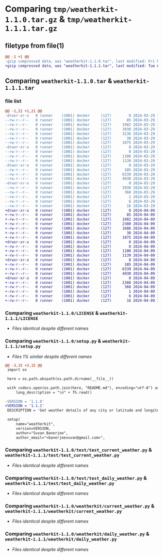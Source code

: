 # Comparing `tmp/weatherkit-1.1.0.tar.gz` & `tmp/weatherkit-1.1.1.tar.gz`

## filetype from file(1)

```diff
@@ -1 +1 @@
-gzip compressed data, was "weatherkit-1.1.0.tar", last modified: Fri Mar 29 11:26:40 2024, max compression
+gzip compressed data, was "weatherkit-1.1.1.tar", last modified: Tue Apr  9 17:04:24 2024, max compression
```

## Comparing `weatherkit-1.1.0.tar` & `weatherkit-1.1.1.tar`

### file list

```diff
@@ -1,21 +1,21 @@
-drwxr-xr-x   0 runner    (1001) docker     (127)        0 2024-03-29 11:26:40.357828 weatherkit-1.1.0/
--rw-r--r--   0 runner    (1001) docker     (127)       85 2024-03-29 11:26:29.000000 weatherkit-1.1.0/AUTHORS.md
--rw-r--r--   0 runner    (1001) docker     (127)     1082 2024-03-29 11:26:29.000000 weatherkit-1.1.0/LICENSE
--rw-r--r--   0 runner    (1001) docker     (127)     3930 2024-03-29 11:26:40.357828 weatherkit-1.1.0/PKG-INFO
--rw-r--r--   0 runner    (1001) docker     (127)     3236 2024-03-29 11:26:29.000000 weatherkit-1.1.0/README.md
--rw-r--r--   0 runner    (1001) docker     (127)       38 2024-03-29 11:26:40.357828 weatherkit-1.1.0/setup.cfg
--rw-r--r--   0 runner    (1001) docker     (127)     1075 2024-03-29 11:26:29.000000 weatherkit-1.1.0/setup.py
-drwxr-xr-x   0 runner    (1001) docker     (127)        0 2024-03-29 11:26:40.357828 weatherkit-1.1.0/test/
--rw-r--r--   0 runner    (1001) docker     (127)        0 2024-03-29 11:26:29.000000 weatherkit-1.1.0/test/__init__.py
--rw-r--r--   0 runner    (1001) docker     (127)     1100 2024-03-29 11:26:29.000000 weatherkit-1.1.0/test/test_current_weather.py
--rw-r--r--   0 runner    (1001) docker     (127)     1139 2024-03-29 11:26:29.000000 weatherkit-1.1.0/test/test_daily_weather.py
-drwxr-xr-x   0 runner    (1001) docker     (127)        0 2024-03-29 11:26:40.357828 weatherkit-1.1.0/weatherkit/
--rw-r--r--   0 runner    (1001) docker     (127)      105 2024-03-29 11:26:29.000000 weatherkit-1.1.0/weatherkit/__init__.py
--rw-r--r--   0 runner    (1001) docker     (127)     6339 2024-03-29 11:26:29.000000 weatherkit-1.1.0/weatherkit/current_weather.py
--rw-r--r--   0 runner    (1001) docker     (127)     4930 2024-03-29 11:26:29.000000 weatherkit-1.1.0/weatherkit/daily_weather.py
-drwxr-xr-x   0 runner    (1001) docker     (127)        0 2024-03-29 11:26:40.357828 weatherkit-1.1.0/weatherkit.egg-info/
--rw-r--r--   0 runner    (1001) docker     (127)     3930 2024-03-29 11:26:40.000000 weatherkit-1.1.0/weatherkit.egg-info/PKG-INFO
--rw-r--r--   0 runner    (1001) docker     (127)      360 2024-03-29 11:26:40.000000 weatherkit-1.1.0/weatherkit.egg-info/SOURCES.txt
--rw-r--r--   0 runner    (1001) docker     (127)        1 2024-03-29 11:26:40.000000 weatherkit-1.1.0/weatherkit.egg-info/dependency_links.txt
--rw-r--r--   0 runner    (1001) docker     (127)        6 2024-03-29 11:26:40.000000 weatherkit-1.1.0/weatherkit.egg-info/requires.txt
--rw-r--r--   0 runner    (1001) docker     (127)       16 2024-03-29 11:26:40.000000 weatherkit-1.1.0/weatherkit.egg-info/top_level.txt
+drwxr-xr-x   0 runner    (1001) docker     (127)        0 2024-04-09 17:04:24.665291 weatherkit-1.1.1/
+-rw-r--r--   0 runner    (1001) docker     (127)       85 2024-04-09 17:04:11.000000 weatherkit-1.1.1/AUTHORS.md
+-rw-r--r--   0 runner    (1001) docker     (127)     1082 2024-04-09 17:04:11.000000 weatherkit-1.1.1/LICENSE
+-rw-r--r--   0 runner    (1001) docker     (127)     2380 2024-04-09 17:04:24.665291 weatherkit-1.1.1/PKG-INFO
+-rw-r--r--   0 runner    (1001) docker     (127)     1686 2024-04-09 17:04:11.000000 weatherkit-1.1.1/README.md
+-rw-r--r--   0 runner    (1001) docker     (127)       38 2024-04-09 17:04:24.665291 weatherkit-1.1.1/setup.cfg
+-rw-r--r--   0 runner    (1001) docker     (127)     1075 2024-04-09 17:04:11.000000 weatherkit-1.1.1/setup.py
+drwxr-xr-x   0 runner    (1001) docker     (127)        0 2024-04-09 17:04:24.665291 weatherkit-1.1.1/test/
+-rw-r--r--   0 runner    (1001) docker     (127)        0 2024-04-09 17:04:11.000000 weatherkit-1.1.1/test/__init__.py
+-rw-r--r--   0 runner    (1001) docker     (127)     1100 2024-04-09 17:04:11.000000 weatherkit-1.1.1/test/test_current_weather.py
+-rw-r--r--   0 runner    (1001) docker     (127)     1139 2024-04-09 17:04:11.000000 weatherkit-1.1.1/test/test_daily_weather.py
+drwxr-xr-x   0 runner    (1001) docker     (127)        0 2024-04-09 17:04:24.665291 weatherkit-1.1.1/weatherkit/
+-rw-r--r--   0 runner    (1001) docker     (127)      105 2024-04-09 17:04:11.000000 weatherkit-1.1.1/weatherkit/__init__.py
+-rw-r--r--   0 runner    (1001) docker     (127)     6339 2024-04-09 17:04:11.000000 weatherkit-1.1.1/weatherkit/current_weather.py
+-rw-r--r--   0 runner    (1001) docker     (127)     4930 2024-04-09 17:04:11.000000 weatherkit-1.1.1/weatherkit/daily_weather.py
+drwxr-xr-x   0 runner    (1001) docker     (127)        0 2024-04-09 17:04:24.665291 weatherkit-1.1.1/weatherkit.egg-info/
+-rw-r--r--   0 runner    (1001) docker     (127)     2380 2024-04-09 17:04:24.000000 weatherkit-1.1.1/weatherkit.egg-info/PKG-INFO
+-rw-r--r--   0 runner    (1001) docker     (127)      360 2024-04-09 17:04:24.000000 weatherkit-1.1.1/weatherkit.egg-info/SOURCES.txt
+-rw-r--r--   0 runner    (1001) docker     (127)        1 2024-04-09 17:04:24.000000 weatherkit-1.1.1/weatherkit.egg-info/dependency_links.txt
+-rw-r--r--   0 runner    (1001) docker     (127)        6 2024-04-09 17:04:24.000000 weatherkit-1.1.1/weatherkit.egg-info/requires.txt
+-rw-r--r--   0 runner    (1001) docker     (127)       16 2024-04-09 17:04:24.000000 weatherkit-1.1.1/weatherkit.egg-info/top_level.txt
```

### Comparing `weatherkit-1.1.0/LICENSE` & `weatherkit-1.1.1/LICENSE`

 * *Files identical despite different names*

### Comparing `weatherkit-1.1.0/setup.py` & `weatherkit-1.1.1/setup.py`

 * *Files 1% similar despite different names*

```diff
@@ -3,15 +3,15 @@
 import os
 
 here = os.path.abspath(os.path.dirname(__file__))
 
 with codecs.open(os.path.join(here, "README.md"), encoding="utf-8") as fh:
     long_description = "\n" + fh.read()
 
-VERSION = '1.1.0'
+VERSION = '1.1.1'
 DESCRIPTION = 'Get weather details of any city or latitude and longitude of the location. without an API key.'
 
 setup(
     name="weatherkit",
     version=VERSION,
     author="Suvan Banerjee",
     author_email="<banerjeesuvan@gmail.com>",
```

### Comparing `weatherkit-1.1.0/test/test_current_weather.py` & `weatherkit-1.1.1/test/test_current_weather.py`

 * *Files identical despite different names*

### Comparing `weatherkit-1.1.0/test/test_daily_weather.py` & `weatherkit-1.1.1/test/test_daily_weather.py`

 * *Files identical despite different names*

### Comparing `weatherkit-1.1.0/weatherkit/current_weather.py` & `weatherkit-1.1.1/weatherkit/current_weather.py`

 * *Files identical despite different names*

### Comparing `weatherkit-1.1.0/weatherkit/daily_weather.py` & `weatherkit-1.1.1/weatherkit/daily_weather.py`

 * *Files identical despite different names*

